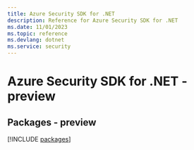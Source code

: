 ```yaml
---
title: Azure Security SDK for .NET
description: Reference for Azure Security SDK for .NET
ms.date: 11/01/2023
ms.topic: reference
ms.devlang: dotnet
ms.service: security
---
```

# Azure Security SDK for .NET - preview
## Packages - preview
[!INCLUDE [packages](security-index.md)]